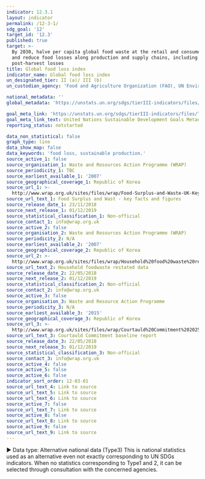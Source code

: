 ```yaml
---
indicator: 12.3.1
layout: indicator
permalink: /12-3-1/
sdg_goal: '12'
target_id: '12.3'
published: true
target: >-
  By 2030, halve per capita global food waste at the retail and consumer levels
  and reduce food losses along production and supply chains, including
  post-harvest losses
title: Global food loss index
indicator_name: Global food loss index
un_designated_tier: II (a)/ III (b)
un_custodian_agency: 'Food and Agriculture Organization (FAO), UN Environment (UNEP)'

national_metadata: ''
global_metadata: 'https://unstats.un.org/sdgs/tierIII-indicators/files/Tier3-12-03-01.pdf'

goal_meta_link: 'https://unstats.un.org/sdgs/tierIII-indicators/files/Tier3-12-03-01.pdf'
goal_meta_link_text: United Nations Sustainable Development Goals Metadata (PDF 4.0 MB)
reporting_status: notstarted

data_non_statistical: false
graph_type: line
data_show_map: false
data_keywords: 'food loss, sustainable production.'
source_active_1: false
source_organisation_1: Waste and Resources Action Programme (WRAP)
source_periodicity_1: TBC
source_earliest_available_1: '2007'
source_geographical_coverage_1: Republic of Korea
source_url_1: >-
  http://www.wrap.org.uk/sites/files/wrap/Food-Surplus-and-Waste-UK-Key-Facts-23-11-18.pdf
source_url_text_1: Food Surplus and Wast - key facts and figures
source_release_date_1: 23/11/2018
source_next_release_1: 01/12/2019
source_statistical_classification_1: Non-official
source_contact_1: info@wrap.org.uk
source_active_2: false
source_organisation_2: Waste and Resources Action Programme (WRAP)
source_periodicity_2: N/A
source_earliest_available_2: '2007'
source_geographical_coverage_2: Republic of Korea
source_url_2: >-
  http://www.wrap.org.uk/sites/files/wrap/Household%20food%20waste%20restated%20data%202007-2015%20FINAL.pdf
source_url_text_2: Household foodwaste restated data
source_release_date_2: 22/05/2018
source_next_release_2: 01/12/2019
source_statistical_classification_2: Non-official
source_contact_2: info@wrap.org.uk
source_active_3: false
source_organisation_3: Waste and Resource Action Programme
source_periodicity_3: N/A
source_earliest_available_3: '2015'
source_geographical_coverage_3: Republic of Korea
source_url_3: >-
  http://www.wrap.org.uk/sites/files/wrap/Courtauld%20Commitment%202025%20-%20baseline%20report%20for%202015.pdf
source_url_text_3: Courtauld Commitment baseline report
source_release_date_3: 22/05/2018
source_next_release_3: 01/12/2019
source_statistical_classification_3: Non-official
source_contact_3: info@wrap.org.uk
source_active_4: false
source_active_5: false
source_active_6: false
indicator_sort_order: 12-03-01
source_url_text_4: Link to source
source_url_text_5: Link to source
source_url_text_6: Link to source
source_active_7: false
source_url_text_7: Link to source
source_active_8: false
source_url_text_8: Link to source
source_active_9: false
source_url_text_9: Link to source
---
```

▶ Data type: Alternative national data (Type3) This is national statistics used as an alternative even not exactly corresponding to UN SDGs indicators. When no statistics corresponding to Type1 and 2, it can be selected through consultation with the concerned agencies.
